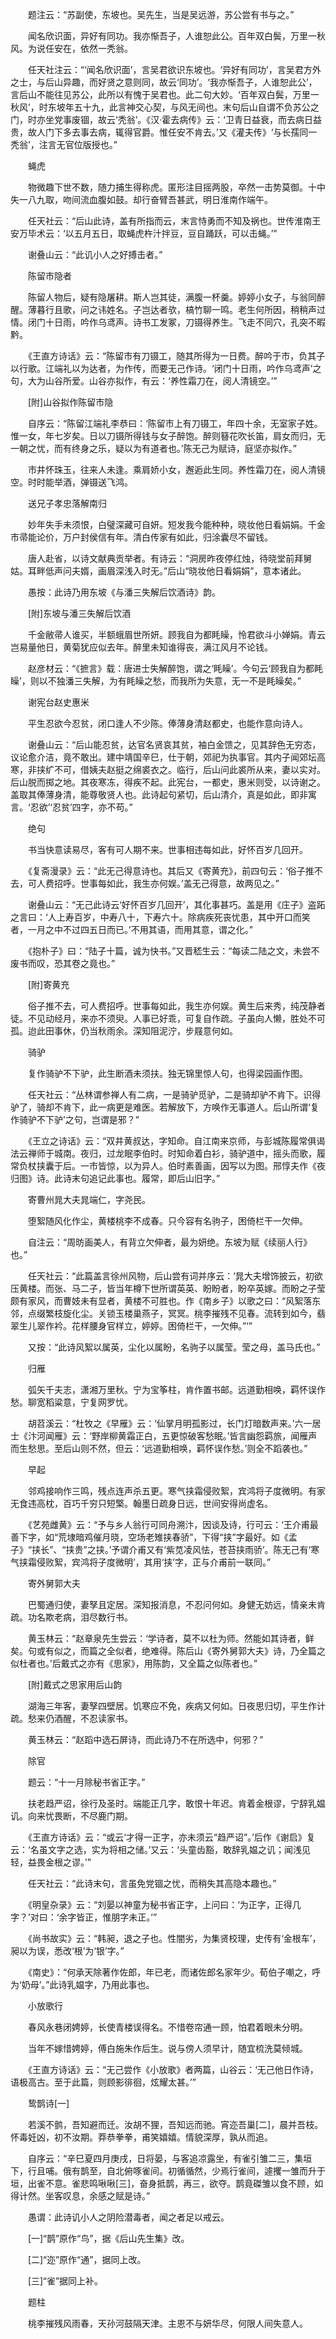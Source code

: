 <!-- { "loadSidebar": true } -->

　　题注云：“苏副使，东坡也。吴先生，当是吴远游，苏公尝有书与之。”

　　闻名欣识面，异好有同功。我亦惭吾子，人谁恕此公。百年双白鬓，万里一秋风。为说任安在，依然一秃翁。

　　任天社注云：“‘闻名欣识面’，言吴君欲识东坡也。‘异好有同功’，言吴君方外之士，与后山异趣，而好贤之意则同，故云‘同功’。‘我亦惭吾子，人谁恕此公’，言后山不能往见苏公，此所以有愧于吴君也。此二句大妙。‘百年双白鬓，万里一秋风’，时东坡年五十九，此言神交心契，与风无间也。末句后山自谓不负苏公之门，时亦坐党事废锢，故云‘秃翁’。《汉·霍去病传》云：‘卫青日益衰，而去病日益贵，故人门下多去事去病，辄得官爵。惟任安不肯去。’又《灌夫传》‘与长孺同一秃翁’，注言无官位版授也。”

　　蝇虎

　　物微趣下世不数，随力捕生得称虎。匿形注目摇两股，卒然一击势莫御。十中失一八九取，吻间流血腹如鼓。却行奋臂吾甚武，明日淮南作端午。

　　任天社云：“后山此诗，盖有所指而云，末言恃勇而不知及祸也。世传淮南王安万毕术云：‘以五月五日，取蝇虎杵汁拌豆，豆自踊跃，可以击蝇。’”

　　谢叠山云：“此讥小人之好搏击者。”

　　陈留市隐者

　　陈留人物后，疑有隐屠耕。斯人岂其徒，满腹一杯羹。婷婷小女子，与翁同醉醒。薄暮行且歌，问之讳姓名。子岂达者欤，槁竹聊一鸣。老生何所因，稍稍声过情。闭门十日雨，吟作乌鸢声。诗书工发冢，刀镊得养生。飞走不同穴，孔突不暇黔。

　　《王直方诗话》云：“陈留市有刀镊工，随其所得为一日费。醉吟于市，负其子以行歌。江端礼以为达者，为作传，而要无己作诗。‘闭门十日雨，吟作乌鸢声’之句，大为山谷所爱。山谷亦拟作，有云：‘养性霜刀在，阅人清镜空。’”

　　[附]山谷拟作陈留市隐

　　自序云：“陈留江端礼李恭曰：‘陈留市上有刀镊工，年四十余，无室家子姓。惟一女，年七岁矣。日以刀镊所得钱与女子醉饱。醉则簮花吹长笛，肩女而归，无一朝之忧，而有终身之乐，疑以为有道者也。’陈无己为赋诗，庭坚亦拟作。”

　　市井怀珠玉，往来人未逢。乘肩娇小女，邂逅此生同。养性霜刀在，阅人清镜空。时时能举酒，弹镊送飞鸿。

　　送兄子孝忠落解南归

　　妙年失手未须恨，白璧深藏可自妍。短发我今能种种，晓妆他日看娟娟。千金市帚能论价，万户封侯信有年。清白传家有如此，归涂囊尽不留钱。

　　唐人赴省，以诗文献典贡举者。有诗云：“洞房昨夜停红烛，待晓堂前拜舅姑。耳畔低声问夫婿，画眉深浅入时无。”后山“晓妆他日看娟娟”，意本诸此。

　　愚按：此诗乃用东坡《与潘三失解后饮酒诗》韵。

　　[附]东坡与潘三失解后饮酒

　　千金敝帚人谁买，半额蛾眉世所妍。顾我自为都眊矂，怜君欲斗小婵娟。青云岂易量他日，黄菊犹应似去年。醉里未知谁得丧，满江风月不论钱。

　　赵彦材云：“《摭言》载：唐进士失解醉饱，谓之‘眊矂’。今句云‘顾我自为都眊矂’，则以不独潘三失解，为有眊矂之愁，而我所为失意，无一不是眊矂矣。”

　　谢宪台赵史惠米

　　平生忍欲今忍贫，闭口逢人不少陈。俸薄身清赵都史，也能作意向诗人。

　　谢叠山云：“后山能忍贫，达官名贤哀其贫，袖白金馈之，见其辞色无穷态，议论愈介洁，竟不敢出。建中靖国辛巳，仕于朝，郊祀为执事官。其内子闻郊坛高寒，非挟纩不可，借姨夫赵挺之绵裘衣之。临行，后山问此裘所从来，妻以实对。后山脱而掷之地。其夜寒冻，得疾不起。此宪台，一都史，惠米则受，以诗谢之。盖取其俸薄身清，能尊敬贤人也。此诗起句紧切，后山清介，真是如此，即非寓言。‘忍欲’‘忍贫’四字，亦不苟。”

　　绝句

　　书当快意读易尽，客有可人期不来。世事相违每如此，好怀百岁几回开。

　　《复斋漫录》云：“此无己得意诗也。其后又《寄黄充》，前四句云：‘俗子推不去，可人费招呼。世事每如此，我生亦何娱。’盖无己得意，故两见之。”

　　谢叠山云：“无己此诗云‘好怀百岁几回开’，其化事甚巧。盖是用《庄子》盗跖之言曰：‘人上寿百岁，中寿八十，下寿六十。除病疾死丧忧患，其中开口而笑者，一月之中不过四五日而已。’不用其语，而用其意，谓之化。”

　　《抱朴子》曰：“陆子十篇，诚为快书。”又晋嵇生云：“每读二陆之文，未尝不废书而叹，恐其卷之竟也。”

　　[附]寄黄充

　　俗子推不去，可人费招呼。世事每如此，我生亦何娱。黄生后来秀，纯茂静者徒。不见动经月，来亦不须臾。人事已好乖，可复自作疏。子虽向人懒，胜处不可孤。迨此田事休，仍当秋雨余。深知阻泥泞，步屐意何如。

　　骑驴

　　复作骑驴不下驴，此生断酒未须扶。独无锦里惊人句，也得梁园画作图。

　　任天社云：“丛林谓参禅人有二病，一是骑驴觅驴，二是骑却驴不肯下。识得驴了，骑却不肯下，此一病更是难医。若解放下，方唤作无事道人。后山所谓‘复作骑驴不下驴’之句，岂谓是邪？”

　　《王立之诗话》云：“双井黄叔达，字知命。自江南来京师，与彭城陈履常俱谒法云禅师于城南。夜归，过龙眠李伯时。时知命着白衫，骑驴道中，摇头而歌，履常负杖挟囊于后。一市皆惊，以为异人。伯时素善画，因写以为图。邢惇夫作《夜归图》诗。此诗末句追记此事也。履常，即后山旧字。”

　　寄曹州晁大夫晁端仁，字尧民。

　　堕絮随风化作尘，黄楼桃李不成春。只今容有名驹子，困倚栏干一欠伸。

　　自注云：“周昉画美人，有背立欠伸者，最为妍绝。东坡为赋《续丽人行》也。”

　　任天社云：“此篇盖言徐州风物，后山尝有词并序云：‘晁大夫增饰披云，初欲压黄楼。而张、马二子，皆当年樽下世所谓英英、盼盼者，盼卒英嫁。而盼之子莹颇有家风，而曹妓未有显者，黄楼不可胜也。作《南乡子》以歌之曰：“风絮落东邻，点缀繁枝旋化尘。关锁玉楼巢燕子，冥冥。桃李摧残不见春。流转到如今，翡翠生儿翠作衿。花样腰身官样立，婷婷。困倚栏干，一欠伸。”’”

　　又按：“此诗风絮以属英，尘化以属盼，名驹子以属莹。莹之母，盖马氏也。”

　　归雁

　　弧矢千夫志，潇湘万里秋。宁为宝筝柱，肯作置书邮。远道勤相唤，羁怀误作愁。聊宽稻粱意，宁复网罗忧。

　　胡苕溪云：“杜牧之《早雁》云：‘仙掌月明孤影过，长门灯暗数声来。’六一居士《汴河闻雁》云：‘野岸柳黄霜正白，五更惊破客愁眠。’皆言幽怨羁旅，闻雁声而生愁思。至后山则不然，但云：‘远道勤相唤，羁怀误作愁。’则全不蹈袭也。”

　　早起

　　邻鸡接响作三鸣，残点连声杀五更。寒气挟霜侵败絮，宾鸿将子度微明。有家无食违高枕，百巧千穷只短檠。翰墨日疏身日远，世间安得尚虚名。

　　《艺苑雌黄》云：“予与乡人翁行可同舟溯汴，因谈及诗，行可云：‘王介甫最善下字，如“荒埭暗鸡催月晓，空场老雉挟春骄”，下得“挟”字最好。如《孟子》“挟长”、“挟贵”之挟。’予谓介甫又有‘紫苋凌风怯，苍苔挟雨骄’。陈无己有‘寒气挟霜侵败絮，宾鸿将子度微明’，其用‘挟’字，正与介甫前一联同。”

　　寄外舅郭大夫

　　巴蜀通归使，妻孥且定居。深知报消息，不忍问何如。身健无妨远，情亲未肯疏。功名欺老病，泪尽数行书。

　　黄玉林云：“赵章泉先生尝云：‘学诗者，莫不以杜为师。然能如其诗者，鲜矣。句或有似之，而篇之全似者，绝难得。陈后山《寄外舅郭大夫》诗，乃全篇之似杜者也。’后戴式之亦有《思家》，用陈韵，又全篇之似陈者也。”

　　[附]戴式之思家用后山韵

　　湖海三年客，妻孥四壁居。饥寒应不免，疾病又何如。日夜思归切，平生作计疏。愁来仍酒醒，不忍读家书。

　　黄玉林云：“赵蹈中选石屏诗，而此诗乃不在所选中，何邪？”

　　除官

　　题云：“十一月除秘书省正字。”

　　扶老趋严诏，徐行及圣时。端能正几字，敢恨十年迟。肯着金根谬，宁辞乳媪讥。向来忧畏断，不尽鹿门期。

　　《王直方诗话》云：“或云‘才得一正字，亦未须云“趋严诏”。’后作《谢启》复云：‘名虽文字之选，实为将相之储。’又云：‘头童齿豁，敢辞乳媪之讥；闻浅见轻，益畏金根之谬。’”

　　任天社云：“此诗末句，言虽免党锢之忧，而稍失其高隐本趣也。”

　　《明皇杂录》云：“刘晏以神童为秘书省正字，上问曰：‘为正字，正得几字？’对曰：‘余字皆正，惟朋字未正。’”

　　《尚书故实》云：“韩昶，退之子也。性闇劣，为集贤校理，史传有‘金根车’，昶以为误，悉改‘根’为‘银’字。”

　　《南史》：“何承天除著作佐郎，年已老，而诸佐郎名家年少。荀伯子嘲之，呼为‘奶母’。”此诗乳媪字，乃用此事也。

　　小放歌行

　　春风永巷闭娉婷，长使青楼误得名。不惜卷帘通一顾，怕君着眼未分明。

　　当年不嫁惜娉婷，傅白施朱作后生。说与傍人须早计，随宜梳洗莫倾城。

　　《王直方诗话》云：“无己尝作《小放歌》者两篇，山谷云：‘无己他日作诗，语极高古。至于此篇，则顾影徘徊，炫耀太甚。’”

　　鸷鹊诗[一]

　　若溪不鹯，吾知避而迁。汝胡不狸，吾知远而驰。宵迩吾巢[二]，晨并吾枝。怀毒妊凶，初不汝期。莽恭拳拳，甫笑嬉嬉。情貌深厚，孰从而追。

　　自序云：“辛巳夏四月庚戌，日将晏，与客追凉露坐，有雀引雏二三，集垣下，行且哺。俄有鹊至，自北俯啄雀间。初循循然，少焉行雀间，遽攫一雏而升于垣，出雀不意。雀悲鸣啾啾[三]，奋身抵鹊，再三，欲夺。鹊竟磔雏以食不顾，如得计然。坐客叹息，余感之赋是诗。”

　　愚谓：此诗讥小人之阴险潜毒者，闻之者足以戒云。

　　[一]“鹊”原作“鸟”，据《后山先生集》改。

　　[二]“迩”原作“通”，据同上改。

　　[三]“雀”据同上补。

　　题柱

　　桃李摧残风雨春，天孙河鼓隔天津。主恩不与妍华尽，何限人间失意人。


